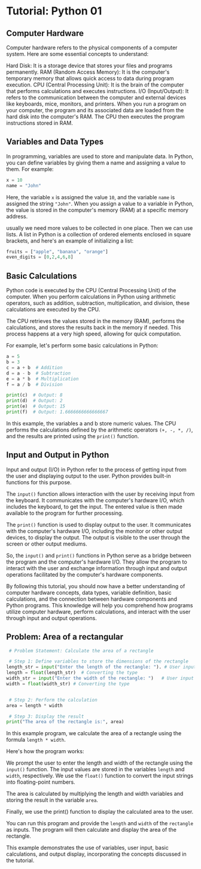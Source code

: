 # Tutorial: Python 01 

## Computer Hardware

Computer hardware refers to the physical components of a computer system. Here are some essential concepts to understand:

Hard Disk: It is a storage device that stores your files and programs permanently.
RAM (Random Access Memory): It is the computer's temporary memory that allows quick access to data during program execution.
CPU (Central Processing Unit): It is the brain of the computer that performs calculations and executes instructions.
I/O (Input/Output): It refers to the communication between the computer and external devices like keyboards, mice, monitors, and printers.
When you run a program on your computer, the program and its associated data are loaded from the hard disk into the computer's RAM. The CPU then 
executes the program instructions stored in RAM.

## Variables and Data Types
In programming, variables are used to store and manipulate data. In Python, you can define variables by giving them a name and assigning a value to 
them. For example:

```python
x = 10
name = "John"
```
Here, the variable `x` is assigned the value `10`, and the variable `name` is assigned the string `"John"`. When you assign a value to a variable in Python, 
the value is stored in the computer's memory (RAM) at a specific memory address.

usually we need more values to be collected in one place. Then we can use lists. A list in Python is a collection of ordered elements enclosed in square brackets, and here's an example of initializing a list:

```python
fruits = ["apple", "banana", "orange"]
even_digits = [0,2,4,6,8]
```

## Basic Calculations

Python code is executed by the CPU (Central Processing Unit) of the computer. When you perform calculations in Python using arithmetic operators, such 
as addition, subtraction, multiplication, and division, these calculations are executed by the CPU.

The CPU retrieves the values stored in the memory (RAM), performs the calculations, and stores the results back in the memory if needed. This process 
happens at a very high speed, allowing for quick computation.

For example, let's perform some basic calculations in Python:

```python
a = 5
b = 3
c = a + b  # Addition
d = a - b  # Subtraction
e = a * b  # Multiplication
f = a / b  # Division

print(c)  # Output: 8
print(d)  # Output: 2
print(e)  # Output: 15
print(f)  # Output: 1.6666666666666667
```

In this example, the variables a and b store numeric values. The CPU performs the calculations defined by the arithmetic operators `(+, -, *, /)`, and 
the results are printed using the `print()` function.

## Input and Output in Python

Input and output (I/O) in Python refer to the process of getting input from the user and displaying output to the user. Python provides built-in 
functions for this purpose.

The `input()` function allows interaction with the user by receiving input from the keyboard. It communicates with the computer's hardware I/O, which 
includes the keyboard, to get the input. The entered value is then made available to the program for further processing.

The `print()` function is used to display output to the user. It communicates with the computer's hardware I/O, including the monitor or other output 
devices, to display the output. The output is visible to the user through the screen or other output mediums.

So, the `input()` and `print()` functions in Python serve as a bridge between the program and the computer's hardware I/O. They allow the program to 
interact with the user and exchange information through input and output operations facilitated by the computer's hardware components.

By following this tutorial, you should now have a better understanding of computer hardware concepts, data types, variable definition, basic 
calculations, and the connection between hardware components and Python programs. This knowledge will help you comprehend how programs utilize 
computer hardware, perform calculations, and interact with the user through input and output operations.

## Problem: Area of a rectangular

```python
 # Problem Statement: Calculate the area of a rectangle

 # Step 1: Define variables to store the dimensions of the rectangle
length_str = input("Enter the length of the rectangle: "). # User input for length
length = float(length_str)  # Converting the type
width_str = input("Enter the width of the rectangle: ")   # User input for width
width = float(width_str) # Converting the type


 # Step 2: Perform the calculation
area = length * width

 # Step 3: Display the result
print("The area of the rectangle is:", area)
```

In this example program, we calculate the area of a rectangle using the formula `length * width`.

Here's how the program works:

We prompt the user to enter the length and width of the rectangle using the `input()` function. The input values are stored in the variables `length` and `width`, respectively. We use the `float()` function to convert the input strings into floating-point numbers.

The area is calculated by multiplying the length and width variables and storing the result in the variable `area`.

Finally, we use the print() function to display the calculated area to the user.

You can run this program and provide the `length` and `width` of the `rectangle` as inputs. The program will then calculate and display the area of the rectangle.

This example demonstrates the use of variables, user input, basic calculations, and output display, incorporating the concepts discussed in the tutorial.

